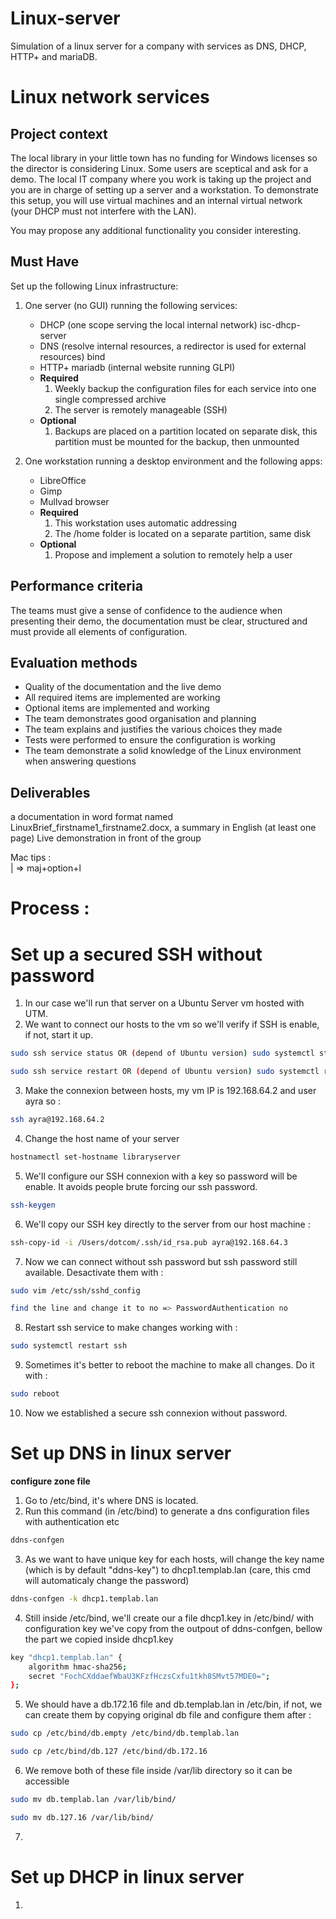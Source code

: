 # Linux-server
Simulation of a linux server for a company with services as DNS, DHCP, HTTP+ and mariaDB.


# Linux network services

## Project context 
The local library in your little town has no funding for Windows licenses so the director is considering Linux. Some users are sceptical and ask for a demo. The local IT company where you work is taking up the project and you are in charge of setting up a server and a workstation.
To demonstrate this setup, you will use virtual machines and an internal virtual network (your DHCP must not interfere with the LAN).

You may propose any additional functionality you consider interesting.

## Must Have

Set up the following Linux infrastructure:

1. One server (no GUI) running the following services:
    - DHCP (one scope serving the local internal network)  isc-dhcp-server
    - DNS (resolve internal resources, a redirector is used for external resources) bind
    - HTTP+ mariadb (internal website running GLPI)
    - **Required**
        1. Weekly backup the configuration files for each service into one single compressed archive
        2. The server is remotely manageable (SSH)
    - **Optional**
        1. Backups are placed on a partition located on  separate disk, this partition must be mounted for the backup, then unmounted

2. One workstation running a desktop environment and the following apps:
    - LibreOffice
    - Gimp
    - Mullvad browser
    - **Required** 
        1. This workstation uses automatic addressing
        2. The /home folder is located on a separate partition, same disk 
    - **Optional**
        1. Propose and implement a solution to remotely help a user

## Performance criteria
The teams must give a sense of confidence to the audience when presenting their demo,
the documentation must be clear, structured and must provide all elements of configuration.

## Evaluation methods
- Quality of the documentation and the live demo 
- All required items are implemented are working
- Optional items are implemented and working 
- The team demonstrates good organisation and planning
- The team explains and justifies the various choices they made
- Tests were performed to ensure the configuration is working 
- The team demonstrate a solid knowledge of the Linux environment when answering questions 

## Deliverables
a documentation in word format named LinuxBrief_firstname1_firstname2.docx,
a summary in English (at least one page)
Live demonstration in front of the group

Mac tips : <br>
| => maj+option+l <br>


# Process : 
# Set up a secured SSH without password 

1) In our case we'll run that server on a Ubuntu Server vm hosted with UTM. 
2) We want to connect our hosts to the vm so we'll verify if SSH is enable, if not, start it up.
```bash
sudo ssh service status OR (depend of Ubuntu version) sudo systemctl status ssh
```
```bash
sudo ssh service restart OR (depend of Ubuntu version) sudo systemctl restart ssh
```
3) Make the connexion between hosts, my vm IP is 192.168.64.2 and user ayra so : 
```bash
ssh ayra@192.168.64.2 
```
4) Change the host name of your server  
```bash
hostnamectl set-hostname libraryserver
```
5) We'll configure our SSH connexion with a key so password will be enable. It avoids people brute forcing our ssh password.   
```bash
ssh-keygen
```
6) We'll copy our SSH key directly to the server from our host machine :   
```bash
ssh-copy-id -i /Users/dotcom/.ssh/id_rsa.pub ayra@192.168.64.3
```
7) Now we can connect without ssh password but ssh password still available. Desactivate them with :
```bash
sudo vim /etc/ssh/sshd_config
```
```bash
find the line and change it to no => PasswordAuthentication no 
```
8) Restart ssh service to make changes working with :
```bash
sudo systemctl restart ssh
```
9) Sometimes it's better to reboot the machine to make all changes. Do it with :
```bash
sudo reboot
```
10) Now we established a secure ssh connexion without password.

# Set up DNS in linux server
**configure zone file**

1) Go to /etc/bind, it's where DNS is located. 
2) Run this command (in /etc/bind) to generate a dns configuration files with authentication etc
```bash
ddns-confgen
```
3) As we want to have unique key for each hosts, will change the key name (which is by default "ddns-key") to dhcp1.templab.lan (care, this cmd will automaticaly change the password)
```bash
ddns-confgen -k dhcp1.templab.lan
```
4) Still inside /etc/bind, we'll create our a file dhcp1.key in /etc/bind/ with configuration key we've copy from the outpout of ddns-confgen, bellow the part we copied inside dhcp1.key
```bash
key "dhcp1.templab.lan" {
	algorithm hmac-sha256;
	secret "FochCXddaefWbaU3KFzfHczsCxfu1tkh8SMvt57MDE0=";
};
```
5) We should have a db.172.16 file and db.templab.lan in /etc/bin, if not, we can create them by copying original db file and configure them after : 
```bash
sudo cp /etc/bind/db.empty /etc/bind/db.templab.lan

```
```bash
sudo cp /etc/bind/db.127 /etc/bind/db.172.16
```
6) We remove both of these file inside /var/lib directory so it can be accessible  
```bash
sudo mv db.templab.lan /var/lib/bind/

```
```bash
sudo mv db.127.16 /var/lib/bind/
```
7)


# Set up DHCP in linux server

1) 
